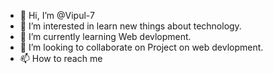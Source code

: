 - 👋 Hi, I’m @Vipul-7
- 👀 I’m interested in learn new things about technology.
- 🌱 I’m currently learning Web devlopment.
- 💞️ I’m looking to collaborate on Project on web devlopment.
- 📫 How to reach me 

<!---
Vipul-7/Vipul-7 is a ✨ special ✨ repository because its `README.md` (this file) appears on your GitHub profile.
You can click the Preview link to take a look at your changes.
--->
